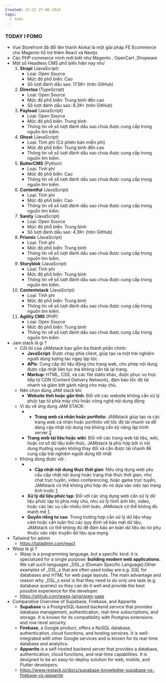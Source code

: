 ```yaml
---
Created: 22:22 27-06-2024
tags:
  - todo
---
```


### TODAY I FOMO

- Vue Storefront đã đổi tên thành Alokai là một giải pháp FE Ecommerce cho Magento hỗ trợ thêm React và Nextjs 
- Các PHP commerce mình mới biết như Magento , OpenCart ,Shopware
- Một số Headless CMS phổ biến hiện nay như 
	1. **Strapi** (JavaScript)
	    - Loại: Open Source
	    - Mức độ phổ biến: Cao
	    - Số lượt đánh dấu sao: 17.5K+ (trên GitHub)
    2. **Directus** (TypeScript)
	    - Loại: Open Source
	    - Mức độ phổ biến: Trung bình đến cao
	    - Số lượt đánh dấu sao: 8.2K+ (trên GitHub)
	3. **Payload** (JavaScript)
	    - Loại: Open Source
	    - Mức độ phổ biến: Trung bình
	    - Thông tin về số lượt đánh dấu sao chưa được cung cấp trong nguồn tìm kiếm.
	4. **Ghost** (JavaScript)
	    - Loại: Tính phí (Có phiên bản miễn phí)
	    - Mức độ phổ biến: Trung bình đến cao
	    - Thông tin về số lượt đánh dấu sao chưa được cung cấp trong nguồn tìm kiếm.
	5. **ButterCMS** (Python)
	    - Loại: Tính phí
	    - Mức độ phổ biến: Cao
	    - Thông tin về số lượt đánh dấu sao chưa được cung cấp trong nguồn tìm kiếm.
	6. **Contentful** (JavaScript)
	    - Loại: Tính phí
	    - Mức độ phổ biến: Cao
	    - Thông tin về số lượt đánh dấu sao chưa được cung cấp trong nguồn tìm kiếm.
	7. **Sanity** (JavaScript)
	    - Loại: Open Source
	    - Mức độ phổ biến: Trung bình
	    - Số lượt đánh dấu sao: 4.3K+ (trên GitHub)
	8. **Prismic** (JavaScript)
	    - Loại: Tính phí
	    - Mức độ phổ biến: Trung bình
	    - Thông tin về số lượt đánh dấu sao chưa được cung cấp trong nguồn tìm kiếm.
	9. **Storyblok** (JavaScript)
	    - Loại: Tính phí
	    - Mức độ phổ biến: Trung bình
	    - Thông tin về số lượt đánh dấu sao chưa được cung cấp trong nguồn tìm kiếm.
	10. **Contentstack** (JavaScript)
	    - Loại: Tính phí
	    - Mức độ phổ biến: Trung bình
	    - Thông tin về số lượt đánh dấu sao chưa được cung cấp trong nguồn tìm kiếm.
	11. **Agility CMS** (PHP)
	    - Loại: Open Source
	    - Mức độ phổ biến: Trung bình
	    - Thông tin về số lượt đánh dấu sao chưa được cung cấp trong nguồn tìm kiếm.
- Jam stack là gì ?
	- Cốt lõi của JAMstack bao gồm ba thành phần chính:
		- **JavaScript**: Được chạy phía client, giúp tạo ra một trải nghiệm người dùng tương tác ngay lập tức.
		- **APIs**: Cung cấp dữ liệu động cho trang web, cho phép nội dung được cập nhật liên tục mà không cần tải lại trang.
		- **Markup**: HTML, CSS, và các file statis khác, được phục vụ trực tiếp từ CDN (Content Delivery Network), đảm bảo tốc độ tải nhanh và giảm bớt gánh nặng cho máy chủ.
	- Nên chọn dùng JAM stack khi 
		- **Website tĩnh hoặc gần tĩnh**: Đối với các website không cần xử lý phức tạp từ phía máy chủ hoặc công nghệ nội dung động
	- Ví dụ về ứng dụng JAM STACK:
		- - **Trang web cá nhân hoặc portfolio**: JAMstack giúp tạo ra các trang web cá nhân hoặc portfolio với tốc độ tải nhanh và dễ dàng cập nhật nội dung mà không cần kỹ năng lập trình server [2](https://www.geeksforgeeks.org/jamstack-vs-traditional-web-development/)
		- **Trang web tài liệu hoặc wiki**: Đối với các trang web tài liệu, wiki, hoặc cơ sở dữ liệu kiến thức, JAMstack là phù hợp bởi vì nội dung thường xuyên không thay đổi và cần được tải nhanh để cung cấp trải nghiệm người dùng tốt nhất
	- Không dùng được với : 
		- - **Cập nhật nội dung thực thời gian**: Nếu ứng dụng web yêu cầu cập nhật nội dung hoặc trạng thái thực thời gian, như chat trực tuyến, video conferencing, hoặc game trực tuyến, JAMstack có thể không phù hợp do nó dựa vào việc tạo trang tĩnh trước [1](https://foreignerds.com/jamstack-vs-traditional-web-development-a-comprehensive-comparison-google_vignette/).
		- **Xử lý dữ liệu phức tạp**: Đối với các ứng dụng web cần xử lý dữ liệu phức tạp từ phía máy chủ, như xử lý hình ảnh lớn, video, hoặc các tác vụ cần nhiều tính toán, JAMstack có thể không đủ mạnh mẽ [1](https://foreignerds.com/jamstack-vs-traditional-web-development-a-comprehensive-comparison-google_vignette/).
		- **Quyền riêng tư cao**: Trong trường hợp cần xử lý dữ liệu nhạy cảm hoặc cần tuân thủ các quy định về bảo mật dữ liệu, JAMstack có thể không đủ để đảm bảo an toàn dữ liệu do nó phụ thuộc vào việc truyền dữ liệu qua mạng
- Tailwind for admin
	-  https://tailadmin.com/react
- Wasp là gì ? 
	- Wasp is a programming language, but a specific kind: it is specialized for a single purpose: **building modern web applications**. We call such languages _DSL_s (Domain Specific Language).Other examples of _DSL_s that are often used today are e.g. _SQL_ for databases and _HTML_ for web page layouts. The main advantage and reason why _DSL_s exist is that they need to do only one task (e.g. database queries) so they can do it well and provide the best possible experience for the developer.
	- https://github.com/wasp-lang/open-saas
- Comparative Overview of Supabase, Firebase, and Appwrite
	- **Supabase** is a PostgreSQL-based backend service that provides database management, authentication, real-time subscriptions, and storage. It is known for its compatibility with Postgres extensions and row-level security.
	- **Firebase**, a Google product, offers a NoSQL database, authentication, cloud functions, and hosting services. It is well-integrated with other Google services and is known for its real-time database and analytics.
	- **Appwrite** is a self-hosted backend server that provides a database, authentication, cloud functions, and real-time capabilities. It is designed to be an easy-to-deploy solution for web, mobile, and Flutter developers.
	-  https://www.restack.io/docs/supabase-knowledge-supabase-vs-firebase-vs-appwrite